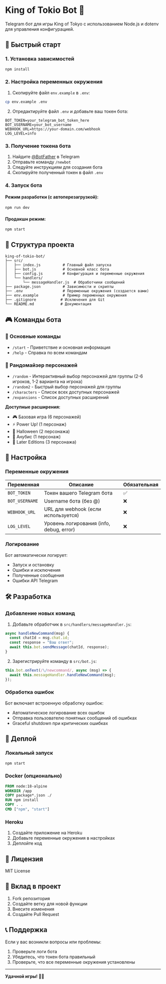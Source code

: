 # King of Tokio Bot 🤖

Telegram бот для игры King of Tokyo с использованием Node.js и dotenv для управления конфигурацией.

## 🚀 Быстрый старт

### 1. Установка зависимостей

```bash
npm install
```

### 2. Настройка переменных окружения

1. Скопируйте файл `env.example` в `.env`:
```bash
cp env.example .env
```

2. Отредактируйте файл `.env` и добавьте ваш токен бота:
```env
BOT_TOKEN=your_telegram_bot_token_here
BOT_USERNAME=your_bot_username
WEBHOOK_URL=https://your-domain.com/webhook
LOG_LEVEL=info
```

### 3. Получение токена бота

1. Найдите [@BotFather](https://t.me/BotFather) в Telegram
2. Отправьте команду `/newbot`
3. Следуйте инструкциям для создания бота
4. Скопируйте полученный токен в файл `.env`

### 4. Запуск бота

#### Режим разработки (с автоперезагрузкой):
```bash
npm run dev
```

#### Продакшн режим:
```bash
npm start
```

## 📁 Структура проекта

```
king-of-tokio-bot/
├── src/
│   ├── index.js          # Главный файл запуска
│   ├── bot.js            # Основной класс бота
│   ├── config.js         # Конфигурация и переменные окружения
│   └── handlers/
│       └── messageHandler.js  # Обработчики сообщений
├── package.json          # Зависимости и скрипты
├── .env                  # Переменные окружения (создается вами)
├── env.example           # Пример переменных окружения
├── .gitignore           # Исключения для Git
└── README.md            # Документация
```

## 🎮 Команды бота

### 🎯 Основные команды
- `/start` - Приветствие и основная информация
- `/help` - Справка по всем командам

### 🎲 Рандомайзер персонажей
- `/random` - Интерактивный выбор персонажей для группы (2-6 игроков, 1-2 варианта на игрока)
- `/random2` - Быстрый выбор персонажей для группы
- `/characters` - Список всех доступных персонажей
- `/expansions` - Список доступных расширений

**Доступные расширения:**
- 🎮 Базовая игра (6 персонажей)
- ⚡ Power Up! (1 персонаж)
- 🎃 Halloween (2 персонажа)
- 🏺 Анубис (1 персонаж)
- 🔄 Later Editions (3 персонажа)

## 🔧 Настройка

### Переменные окружения

| Переменная | Описание | Обязательная |
|------------|----------|--------------|
| `BOT_TOKEN` | Токен вашего Telegram бота | ✅ |
| `BOT_USERNAME` | Username бота (без @) | ❌ |
| `WEBHOOK_URL` | URL для webhook (если используется) | ❌ |
| `LOG_LEVEL` | Уровень логирования (info, debug, error) | ❌ |

### Логирование

Бот автоматически логирует:
- Запуск и остановку
- Ошибки и исключения
- Полученные сообщения
- Ошибки API Telegram

## 🛠️ Разработка

### Добавление новых команд

1. Добавьте обработчик в `src/handlers/messageHandler.js`:
```javascript
async handleNewCommand(msg) {
  const chatId = msg.chat.id;
  const response = "Ваш ответ";
  await this.bot.sendMessage(chatId, response);
}
```

2. Зарегистрируйте команду в `src/bot.js`:
```javascript
this.bot.onText(/\/newcommand/, async (msg) => {
  await this.messageHandler.handleNewCommand(msg);
});
```

### Обработка ошибок

Бот включает встроенную обработку ошибок:
- Автоматическое логирование всех ошибок
- Отправка пользователю понятных сообщений об ошибках
- Graceful shutdown при критических ошибках

## 🚀 Деплой

### Локальный запуск
```bash
npm start
```

### Docker (опционально)
```dockerfile
FROM node:18-alpine
WORKDIR /app
COPY package*.json ./
RUN npm install
COPY . .
CMD ["npm", "start"]
```

### Heroku
1. Создайте приложение на Heroku
2. Добавьте переменные окружения в настройках
3. Деплойте код

## 📝 Лицензия

MIT License

## 🤝 Вклад в проект

1. Fork репозитория
2. Создайте ветку для новой функции
3. Внесите изменения
4. Создайте Pull Request

## 📞 Поддержка

Если у вас возникли вопросы или проблемы:
1. Проверьте логи бота
2. Убедитесь, что токен бота правильный
3. Проверьте, что все переменные окружения установлены

---

**Удачной игры! 🎲🐉**
